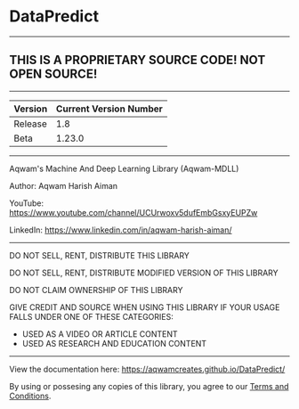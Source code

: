 # DataPredict

--------------------------------------------------------------------

## THIS IS A PROPRIETARY SOURCE CODE! NOT OPEN SOURCE! 

--------------------------------------------------------------------

| Version | Current Version Number |
|---------|------------------------|
| Release | 1.8                    |
| Beta    | 1.23.0                 |

--------------------------------------------------------------------

Aqwam's Machine And Deep Learning Library (Aqwam-MDLL)

Author: Aqwam Harish Aiman
	
YouTube: https://www.youtube.com/channel/UCUrwoxv5dufEmbGsxyEUPZw
	
LinkedIn: https://www.linkedin.com/in/aqwam-harish-aiman/
	
--------------------------------------------------------------------
	
DO NOT SELL, RENT, DISTRIBUTE THIS LIBRARY
	
DO NOT SELL, RENT, DISTRIBUTE MODIFIED VERSION OF THIS LIBRARY
	
DO NOT CLAIM OWNERSHIP OF THIS LIBRARY
	
GIVE CREDIT AND SOURCE WHEN USING THIS LIBRARY IF YOUR USAGE FALLS UNDER ONE OF THESE CATEGORIES:
	
- USED AS A VIDEO OR ARTICLE CONTENT
- USED AS RESEARCH AND EDUCATION CONTENT
	
--------------------------------------------------------------------

View the documentation here: https://aqwamcreates.github.io/DataPredict/

By using or possesing any copies of this library, you agree to our [Terms and Conditions](docs/TermsAndConditions.md).
